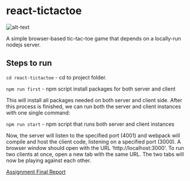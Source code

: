# react-tictactoe

![alt-text](https://imgur.com/pnFGz02.jpg)


A simple browser-based tic-tac-toe game that depends on a locally-run nodejs server. 

## Steps to run

`cd react-tictactoe` - cd to project folder.

`npm run first` - npm script install packages for both server and client

This will install all packages needed on both server and client side. After this process is finished, we can
run both the server and client instances with one single command:

`npm run start` - npm script that runs both server and client instances

Now, the server will listen to the specified port (4001) and webpack will compile and host the client code,
listening on a specified port (3000). A browser window should open with the URL ‘http://localhost:3000’.
To run two clients at once, open a new tab with the same URL. The two tabs will now be playing against each
other.

[Assignment Final Report](https://github.com/johngohrw/react-tictactoe/raw/master/Report_JohnGohRengwu_27150437.pdf) 
